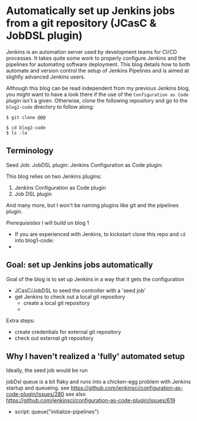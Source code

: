 # Automatically set up Jenkins jobs from a git repository (JCasC & JobDSL plugin)
Jenkins is an automation server used by development teams for CI/CD processes. It takes quite some work to properly configure Jenkins and the pipelines for automating software deployment. This blog details how to both automate and version control the setup of Jenkins Pipelines and is aimed at slightly advanced Jenkins users. 

Although this blog can be read independent from my previous Jenkins blog, you might want to have a look there if the use of the `Configuration as Code` plugin isn't a given. Otherwise, clone the following repository and go to the `blog2-code` directory to follow along:
```
$ git clone @@@

$ cd blog2-code
$ ls -la

```



## Terminology
Seed Job:
JobDSL plugin: 
Jenkins Configuration as Code plugin: 

This blog relies on two Jenkins plugins:
1. Jenkins Configuration as Code plugin
1. Job DSL plugin

And many more, but I won't be naming plugins like git and the pipelines plugin.

*Prerequisistes*
I will build on blog 1
- If you are experienced with Jenkins, to kickstart clone this repo and `cd` into blog1-code: 
- 

## Goal: set up Jenkins jobs automatically
Goal of the blog is to set up Jenkins in a way that it gets the configuration 
- JCasC/JobDSL to seed the controller with a 'seed job'
- get Jenkins to check out a local git repository
    - create a local git repository
    - 


Extra steps:
- create credentials for external git repository
- check out external git repository


## Why I haven't realized a 'fully' automated setup
Ideally, the seed job would be run 

jobDsl queue is a bit flaky and runs into a chicken-egg problem with Jenkins startup and queueing.
see https://github.com/jenkinsci/configuration-as-code-plugin/issues/280
see also https://github.com/jenkinsci/configuration-as-code-plugin/issues/619
- script: queue("initialize-pipelines")